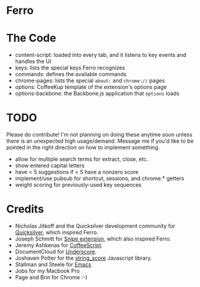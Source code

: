 # Ferro

# The Code

* content-script: loaded into every tab, and it listens to key events and handles the UI
* keys: lists the special keys Ferro recognizes
* commands: defines the available commands
* chrome-pages: lists the special `about:` and `chrome://` pages
* options: CoffeeKup template of the extension's options page
* options-backbone: the Backbone.js application that `options` loads

# TODO

Please do contribute! I'm not planning on doing these anytime soon unless there is an unexpected high usage/demand. Message me if you'd like to be pointed in the right direction on how to implement something.

* allow for multiple search terms for extract, close, etc.
* show entered capital letters
* have < 5 suggestions if < 5 have a nonzero score
* implement/use pubsub for shortcut, sessions, and chrome.* getters
* weight scoring for previously-used key sequences

# Credits

 - Nicholas Jitkoff and the Quicksilver development community for [Quicksilver](http://qsapp.com/), which inspired Ferro.
 - Joseph Schmitt for [Snipe extension](https://github.com/josephschmitt/Snipe), which also inspired Ferro.
 - Jeremy Ashkenas for [CoffeeScript](http://jashkenas.github.com/coffee-script/).
 - DocumentCloud for [Underscore](http://documentcloud.github.com/underscore/).
 - Joshaven Potter for the [string_score](https://github.com/joshaven/string_score) Javascript library.
 - Stallman and Steele for [Emacs](http://www.gnu.org/software/emacs/)
 - Jobs for my Macbook Pro
 - Page and Brin for Chrome :-)

